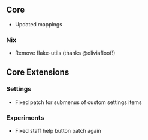 ## Core

- Updated mappings

### Nix

- Remove flake-utils (thanks @oliviafloof!)

## Core Extensions

### Settings

- Fixed patch for submenus of custom settings items

### Experiments

- Fixed staff help button patch again

